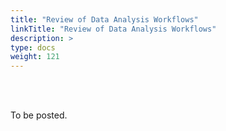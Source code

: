 ```yaml
---
title: "Review of Data Analysis Workflows"
linkTitle: "Review of Data Analysis Workflows"
description: >
type: docs
weight: 121
---
```


<br></br>

To be posted.




